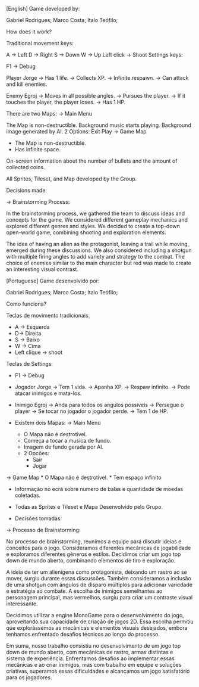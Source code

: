[English]
Game developed by:

Gabriel Rodrigues;
Marco Costa;
Italo Teófilo;

How does it work?

Traditional movement keys:

A -> Left
D -> Right
S -> Down
W -> Up
Left click -> Shoot
Settings keys:

F1 -> Debug

Player Jorge
-> Has 1 life.
-> Collects XP.
-> Infinite respawn.
-> Can attack and kill enemies.

Enemy Egroj
-> Moves in all possible angles.
-> Pursues the player.
-> If it touches the player, the player loses.
-> Has 1 HP.

There are two Maps:
-> Main Menu

The Map is non-destructible.
Background music starts playing.
Background image generated by AI.
2 Options:
Exit
Play
-> Game Map
* The Map is non-destructible.
* Has infinite space.

On-screen information about the number of bullets and the amount of collected coins.

All Sprites, Tileset, and Map developed by the Group.

Decisions made:

-> Brainstorming Process:

In the brainstorming process, we gathered the team to discuss ideas and concepts for the game. We considered different gameplay mechanics and explored different genres and styles. We decided to create a top-down open-world game, combining shooting and exploration elements.

The idea of having an alien as the protagonist, leaving a trail while moving, emerged during these discussions. We also considered including a shotgun with multiple firing angles to add variety and strategy to the combat. The choice of enemies similar to the main character but red was made to create an interesting visual contrast.

[Portuguese]
Game desenvolvido por:

Gabriel Rodrigues;
Marco Costa;
Italo Teófilo;

Como funciona?

Teclas de movimento tradicionais: 
 - A -> Esquerda 
 - D-> Direita
 - S -> Baixo
 - W -> Cima
 - Left clique -> shoot

Teclas de Settings:
 - F1 -> Debug


- Jogador Jorge
 -> Tem 1 vida.
 -> Apanha XP.
 -> Respaw infinito.
 -> Pode atacar inimigos e mata-los.


- Inimigo Egroj
 -> Anda para todos os angulos possiveis
 -> Persegue o player
 -> Se tocar no jogador o jogador perde.
 -> Tem 1 de HP.


- Existem dois Mapas:
 -> Main Menu
    * O Mapa não é destrotivel.
    * Começa a tocar a musica de fundo.
    * Imagem de fundo gerada por AI.
    * 2 Opcões: 
      * Sair
      * Jogar

 -> Game Map
    * O Mapa não é destrotivel.
    * Tem espaço infinito

- Informação no ecrã sobre numero de balas e quantidade de moedas coletadas.

- Todas as Sprites e Tileset e Mapa Desenvolvido pelo Grupo.


- Decisões tomadas:

 -> Processo de Brainstorming:

No processo de brainstorming, reunimos a equipe para discutir ideias e conceitos para o jogo. Consideramos diferentes mecânicas de jogabilidade e exploramos diferentes gêneros e estilos. Decidimos criar um jogo top down de mundo aberto, combinando elementos de tiro e exploração.

A ideia de ter um alienígena como protagonista, deixando um rastro ao se mover, surgiu durante essas discussões. Também consideramos a inclusão de uma shotgun com ângulos de disparo múltiplos para adicionar variedade e estratégia ao combate. A escolha de inimigos semelhantes ao personagem principal, mas vermelhos, surgiu para criar um contraste visual interessante.

Decidimos utilizar a engine MonoGame para o desenvolvimento do jogo, aproveitando sua capacidade de criação de jogos 2D. Essa escolha permitiu que explorássemos as mecânicas e elementos visuais desejados, embora tenhamos enfrentado desafios técnicos ao longo do processo.

Em suma, nosso trabalho consistiu no desenvolvimento de um jogo top down de mundo aberto, com mecânicas de rastro, armas distintas e sistema de experiência. Enfrentamos desafios ao implementar essas mecânicas e ao criar inimigos, mas com trabalho em equipe e soluções criativas, superamos essas dificuldades e alcançamos um jogo satisfatório para os jogadores.
